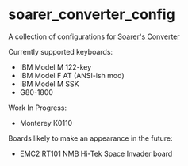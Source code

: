 
# soarer_converter_config

A collection of configurations for [Soarer's Converter](https://deskthority.net/workshop-f7/xt-at-ps2-terminal-to-usb-converter-with-nkro-t2510.html#p44332)

Currently supported keyboards:

- IBM Model M 122-key
- IBM Model F AT (ANSI-ish mod)
- IBM Model M SSK
- G80-1800

Work In Progress:

- Monterey K0110

Boards likely to make an appearance in the future:

- EMC2 RT101 NMB Hi-Tek Space Invader board
